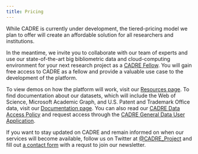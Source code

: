 ```yaml
---
title: Pricing
---
```


While CADRE is currently under development, the tiered-pricing model we plan to offer will create an affordable solution for all researchers and institutions. 

In the meantime, we invite you to collaborate with our team of experts and use our state-of-the-art big bibliometric data and cloud-computing environment for your next research project as a [CADRE Fellow](https://cadre.iu.edu/work-with-us/cadre-fellowship). You will gain free access to CADRE as a fellow and provide a valuable use case to the development of the platform.

To view demos on how the platform will work, visit our [Resources page](https://cadre.iu.edu/resources). To find documentation about our datasets, which will include the Web of Science, Microsoft Academic Graph, and U.S. Patent and Trademark Office data, visit our [Documentation page](https://cadre.iu.edu/resources/documentation). You can also read our [CADRE Data Access Policy](https://cadre.iu.edu/resources/data-access-policy) and request access through the [CADRE General Data User Application](https://iuni.iu.edu/resources/cadre/general-data-user).

If you want to stay updated on CADRE and remain informed on when our services will become available, follow us on Twitter at [@CADRE_Project](https://twitter.com/CADRE_Project) and fill out [a contact form](https://cadre.iu.edu/contact-us) with a requst to join our newsletter.

